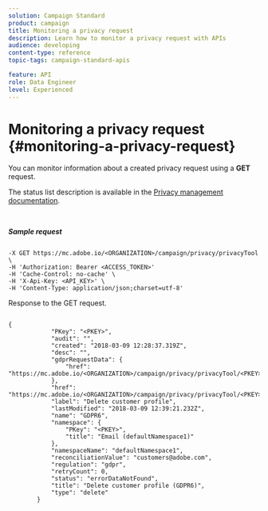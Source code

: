 ```yaml
---
solution: Campaign Standard
product: campaign
title: Monitoring a privacy request
description: Learn how to monitor a privacy request with APIs
audience: developing
content-type: reference
topic-tags: campaign-standard-apis

feature: API
role: Data Engineer
level: Experienced
---
```


# Monitoring a privacy request {#monitoring-a-privacy-request}

You can monitor information about a created privacy request using a **GET** request.

The status list description is available in the [Privacy management documentation](https://helpx.adobe.com/campaign/kb/acs-privacy.html#ManagingPrivacyRequests).

<br/>

***Sample request***

```

-X GET https://mc.adobe.io/<ORGANIZATION>/campaign/privacy/privacyTool \
-H 'Authorization: Bearer <ACCESS_TOKEN>'
-H 'Cache-Control: no-cache' \
-H 'X-Api-Key: <API_KEY>' \
-H 'Content-Type: application/json;charset=utf-8'

```

Response to the GET request.

```

{
            "PKey": "<PKEY>",
            "audit": "",
            "created": "2018-03-09 12:28:37.319Z",
            "desc": "",
            "gdprRequestData": {
                "href": "https://mc.adobe.io/<ORGANIZATION>/campaign/privacy/privacyTool/<PKEY>/gdprRequestData/"
            },
            "href": "https://mc.adobe.io/<ORGANIZATION>/campaign/privacy/privacyTool/<PKEY>",
            "label": "Delete customer profile",
            "lastModified": "2018-03-09 12:39:21.232Z",
            "name": "GDPR6",
            "namespace": {
                "PKey": "<PKEY>",
                "title": "Email (defaultNamespace1)"
            },
            "namespaceName": "defaultNamespace1",
            "reconciliationValue": "customers@adobe.com",
            "regulation": "gdpr",
            "retryCount": 0,
            "status": "errorDataNotFound",
            "title": "Delete customer profile (GDPR6)",
            "type": "delete"
        }

```
